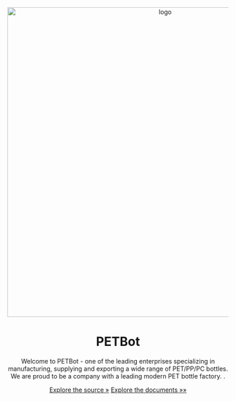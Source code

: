 <div align="center">
<img width="703" alt="logo" src="https://github.com/12dam12/PETBot/assets/162801115/1da9ee9f-4f6d-4e34-bbf6-3cf1704bad06">
  
</div>
<div align="center">
    <h1> PETBot </h1>
    <p> Welcome to PETBot - one of the leading enterprises specializing in manufacturing, supplying and exporting a wide range of PET/PP/PC bottles. We are proud to be a company with a leading modern PET bottle factory.
.</p>
</div>
<div align="center">
  <a href="https://github.com/12dam12/PETBot">Explore the source »</a>
   <a href="https://github.com/12dam12/PETBot/tree/main/Document"> Explore the documents »»</a>
</div>



  
  
